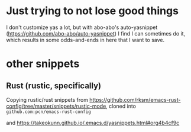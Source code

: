 # Just trying to not lose good things

I don't customize yas a lot, but with abo-abo's auto-yasnippet
(https://github.com/abo-abo/auto-yasnippet) I find I can sometimes do
it, which results in some odds-and-ends in here that I want to save.

# other snippets

## Rust (rustic, specifically)

Copying rustic/rust snippets from
https://github.com/rksm/emacs-rust-config/tree/master/snippets/rustic-mode,
cloned into `github.com:pcn/emacs-rust-config`

and https://takeokunn.github.io/.emacs.d/yasnippets.html#org4b4cf9c
